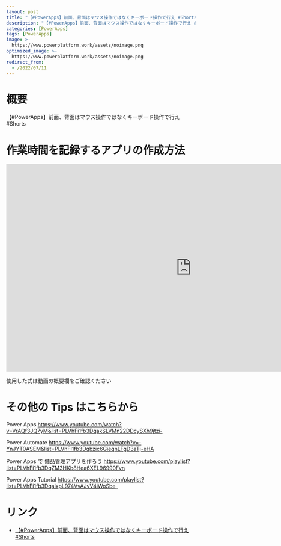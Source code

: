 ```yaml
---
layout: post
title: "【#PowerApps】前面、背面はマウス操作ではなくキーボード操作で行え #Shorts"
description: "【#PowerApps】前面、背面はマウス操作ではなくキーボード操作で行え #Shortsを動画で分かりやすく解説"
categories: [PowerApps]
tags: [PowerApps]
image: >-
  https://www.powerplatform.work/assets/noimage.png
optimized_image: >-
  https://www.powerplatform.work/assets/noimage.png
redirect_from:
  - /2022/07/11
---
```



#  概要

【#PowerApps】前面、背面はマウス操作ではなくキーボード操作で行え #Shorts


# 作業時間を記録するアプリの作成方法

<iframe width="983" height="553" src="https://www.youtube.com/embed/l-76tGI5MXM" title="YouTube video player" frameborder="0" allow="accelerometer; autoplay; clipboard-write; encrypted-media; gyroscope; picture-in-picture" allowfullscreen></iframe>


使用した式は動画の概要欄をご確認ください


# その他の Tips はこちらから

Power Apps
https://www.youtube.com/watch?v=VrAQf3JQ7yM&list=PLVhFi1fb3DqakSLVMn22DDcySXh9jtzi- 

Power Automate
https://www.youtube.com/watch?v=-YnJYT0ASEM&list=PLVhFi1fb3Dqbzic6GieqnLFgD3aTj-eHA

Power Apps で 備品管理アプリを作ろう
https://www.youtube.com/playlist?list=PLVhFi1fb3DqZM3HKb8Hea6XEL96990Fyn

Power Apps Tutorial
https://www.youtube.com/playlist?list=PLVhFi1fb3DqalxpL974VvAJvV4iWoSbe_

# リンク


- [【#PowerApps】前面、背面はマウス操作ではなくキーボード操作で行え #Shorts](https://www.youtube.com/watch?v=l-76tGI5MXM)


